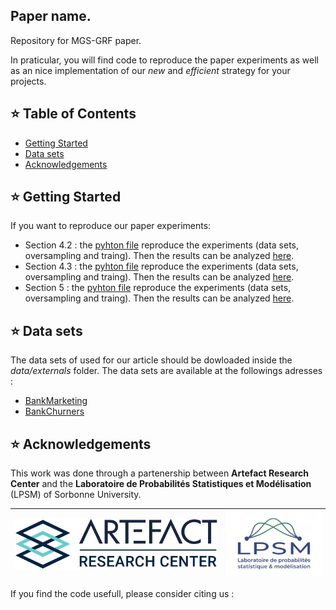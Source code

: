 ## Paper name.

Repository for MGS-GRF paper.

In praticular, you will find code to reproduce the paper experiments as well as an nice implementation of our *new* and *efficient* strategy for your projects.
## ⭐ Table of Contents
  - [Getting Started](#getting-started)
  - [Data sets](#data-sets)
  - [Acknowledgements](#acknowledgements)

## ⭐ Getting Started

If you want to reproduce our paper experiments:
  - Section 4.2 : the [pyhton file](protocols/run_synthetic_coh.py) reproduce the experiments (data sets, oversampling and traing). Then the results can be analyzed [here](notebooks/2025-sim2-plot.ipynb).
  - Section 4.3 : the   [pyhton file](protocols/run_synthetic_asso.py) reproduce the experiments (data sets, oversampling and traing). Then the results can be analyzed [here](notebooks/2025-sim1-plot.ipynb).
  - Section 5 : the [pyhton file](protocols/run_protocol-final.py) reproduce the experiments (data sets, oversampling and traing). Then the results can be analyzed [here](notebooks/2025_res_exp_cat.ipynb).

## ⭐ Data sets

The data sets of used for our article should be dowloaded  inside the *data/externals* folder. The data sets are available at the followings adresses :

* [BankMarketing](https://archive.ics.uci.edu/dataset/222/bank+marketing)
* [BankChurners](https://www.kaggle.com/datasets/thedevastator/predicting-credit-card-customer-attrition-with-m)


## ⭐ Acknowledgements

This work was done through a partenership between **Artefact Research Center** and the **Laboratoire de Probabilités Statistiques et Modélisation** (LPSM) of Sorbonne University.

[![Artefact](data/logos/logo_arc.png)](https://www.artefact.com/data-consulting-transformation/artefact-research-center/)  |  [![LPSM]( data/logos//logo_LPSM.jpg)](https://www.lpsm.paris/)
:-------------------------:|:-------------------------:

If you find the code usefull, please consider citing us :
